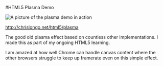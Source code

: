 #HTML5 Plasma Demo

![A picture of the plasma demo in action](http://chrislongo.net/html5/plasma.png)

http://chrislongo.net/html5/plasma

The good old plasma effect based on countless other implementations.  I made
this as part of my ongoing HTML5 learning.  

I am amazed at how well Chrome
can handle canvas content where the other browsers struggle to keep up
framerate even on this simple effect.
